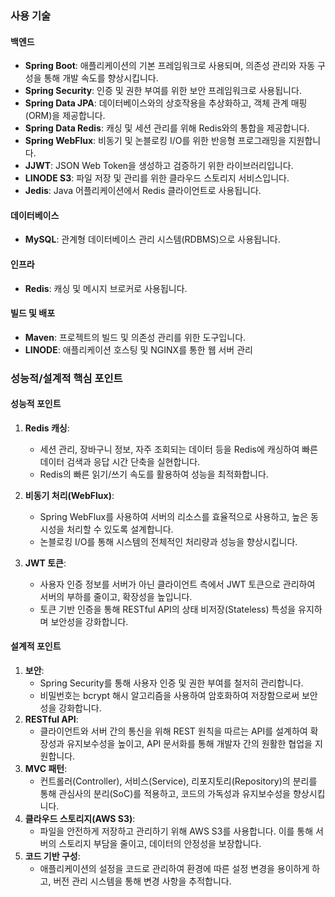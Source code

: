### 사용 기술

#### 백엔드
- **Spring Boot**: 애플리케이션의 기본 프레임워크로 사용되며, 의존성 관리와 자동 구성을 통해 개발 속도를 향상시킵니다.
- **Spring Security**: 인증 및 권한 부여를 위한 보안 프레임워크로 사용됩니다.
- **Spring Data JPA**: 데이터베이스와의 상호작용을 추상화하고, 객체 관계 매핑(ORM)을 제공합니다.
- **Spring Data Redis**: 캐싱 및 세션 관리를 위해 Redis와의 통합을 제공합니다.
- **Spring WebFlux**: 비동기 및 논블로킹 I/O를 위한 반응형 프로그래밍을 지원합니다.
- **JJWT**: JSON Web Token을 생성하고 검증하기 위한 라이브러리입니다.
- **LINODE S3**: 파일 저장 및 관리를 위한 클라우드 스토리지 서비스입니다.
- **Jedis**: Java 어플리케이션에서 Redis 클라이언트로 사용됩니다.

#### 데이터베이스
- **MySQL**: 관계형 데이터베이스 관리 시스템(RDBMS)으로 사용됩니다.

#### 인프라
- **Redis**: 캐싱 및 메시지 브로커로 사용됩니다.

#### 빌드 및 배포
- **Maven**: 프로젝트의 빌드 및 의존성 관리를 위한 도구입니다.
- **LINODE**: 애플리케이션 호스팅 및 NGINX를 통한 웹 서버 관리

### 성능적/설계적 핵심 포인트 

#### 성능적 포인트

1. **Redis 캐싱**:
   - 세션 관리, 장바구니 정보, 자주 조회되는 데이터 등을 Redis에 캐싱하여 빠른 데이터 검색과 응답 시간 단축을 실현합니다.
   - Redis의 빠른 읽기/쓰기 속도를 활용하여 성능을 최적화합니다.

2. **비동기 처리(WebFlux)**:
   - Spring WebFlux를 사용하여 서버의 리소스를 효율적으로 사용하고, 높은 동시성을 처리할 수 있도록 설계합니다.
   - 논블로킹 I/O를 통해 시스템의 전체적인 처리량과 성능을 향상시킵니다.

3. **JWT 토큰**:
   - 사용자 인증 정보를 서버가 아닌 클라이언트 측에서 JWT 토큰으로 관리하여 서버의 부하를 줄이고, 확장성을 높입니다.
   - 토큰 기반 인증을 통해 RESTful API의 상태 비저장(Stateless) 특성을 유지하며 보안성을 강화합니다.

#### 설계적 포인트

1. **보안**:
   - Spring Security를 통해 사용자 인증 및 권한 부여를 철저히 관리합니다.
   - 비밀번호는 bcrypt 해시 알고리즘을 사용하여 암호화하여 저장함으로써 보안성을 강화합니다.
2. **RESTful API**:
   - 클라이언트와 서버 간의 통신을 위해 REST 원칙을 따르는 API를 설계하여 확장성과 유지보수성을 높이고, API 문서화를 통해 개발자 간의 원활한 협업을 지원합니다.
3. **MVC 패턴**:
   - 컨트롤러(Controller), 서비스(Service), 리포지토리(Repository)의 분리를 통해 관심사의 분리(SoC)를 적용하고, 코드의 가독성과 유지보수성을 향상시킵니다.
5. **클라우드 스토리지(AWS S3)**:
   - 파일을 안전하게 저장하고 관리하기 위해 AWS S3를 사용합니다. 이를 통해 서버의 스토리지 부담을 줄이고, 데이터의 안정성을 보장합니다.
6. **코드 기반 구성**:
   - 애플리케이션의 설정을 코드로 관리하여 환경에 따른 설정 변경을 용이하게 하고, 버전 관리 시스템을 통해 변경 사항을 추적합니다.